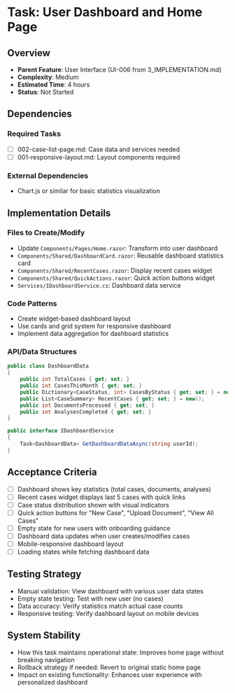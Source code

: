 # Task: User Dashboard and Home Page

## Overview
- **Parent Feature**: User Interface (UI-006 from 3_IMPLEMENTATION.md)
- **Complexity**: Medium
- **Estimated Time**: 4 hours
- **Status**: Not Started

## Dependencies
### Required Tasks
- [ ] 002-case-list-page.md: Case data and services needed
- [ ] 001-responsive-layout.md: Layout components required

### External Dependencies
- Chart.js or similar for basic statistics visualization

## Implementation Details
### Files to Create/Modify
- Update `Components/Pages/Home.razor`: Transform into user dashboard
- `Components/Shared/DashboardCard.razor`: Reusable dashboard statistics card
- `Components/Shared/RecentCases.razor`: Display recent cases widget
- `Components/Shared/QuickActions.razor`: Quick action buttons widget
- `Services/IDashboardService.cs`: Dashboard data service

### Code Patterns
- Create widget-based dashboard layout
- Use cards and grid system for responsive dashboard
- Implement data aggregation for dashboard statistics

### API/Data Structures
```csharp
public class DashboardData
{
    public int TotalCases { get; set; }
    public int CasesThisMonth { get; set; }
    public Dictionary<CaseStatus, int> CasesByStatus { get; set; } = new();
    public List<CaseSummary> RecentCases { get; set; } = new();
    public int DocumentsProcessed { get; set; }
    public int AnalysesCompleted { get; set; }
}

public interface IDashboardService
{
    Task<DashboardData> GetDashboardDataAsync(string userId);
}
```

## Acceptance Criteria
- [ ] Dashboard shows key statistics (total cases, documents, analyses)
- [ ] Recent cases widget displays last 5 cases with quick links
- [ ] Case status distribution shown with visual indicators
- [ ] Quick action buttons for "New Case", "Upload Document", "View All Cases"
- [ ] Empty state for new users with onboarding guidance
- [ ] Dashboard data updates when user creates/modifies cases
- [ ] Mobile-responsive dashboard layout
- [ ] Loading states while fetching dashboard data

## Testing Strategy
- Manual validation: View dashboard with various user data states
- Empty state testing: Test with new user (no cases)
- Data accuracy: Verify statistics match actual case counts
- Responsive testing: Verify dashboard layout on mobile devices

## System Stability
- How this task maintains operational state: Improves home page without breaking navigation
- Rollback strategy if needed: Revert to original static home page
- Impact on existing functionality: Enhances user experience with personalized dashboard